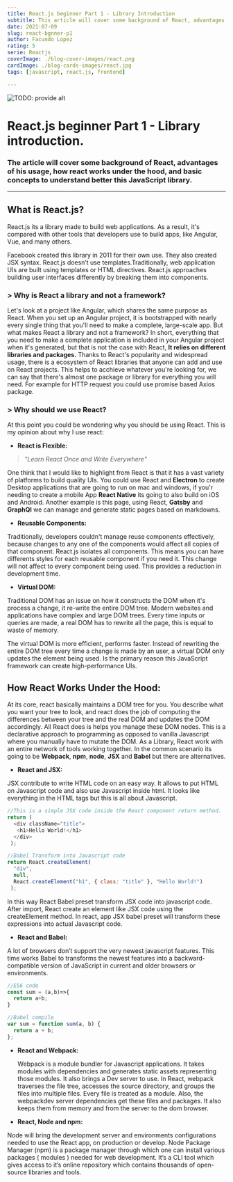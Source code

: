```yaml
---
title: React.js beginner Part 1 - Library Introduction
subtitle: This article will cover some background of React, advantages of his usage, how react works and basic concepts to understand better this JavaScript library.
date: 2021-07-09
slug: react-bgnner-p1
author: Facundo Lopez
rating: 5
serie: Reactjs
coverImage: ./blog-cover-images/react.png
cardImage: ./blog-cards-images/react.jpg
tags: [javascript, react.js, frontend]

---
```

![TODO: provide alt](https://external-content.duckduckgo.com/iu/?u=https%3A%2F%2Fblog.ineat-group.com%2Fwp-content%2Fuploads%2F2019%2F04%2FReact.png&f=1&nofb=1)</div>

# React.js beginner Part 1 - Library introduction.

### The article will cover some background of React, advantages of his usage, how react works under the hood, and basic concepts to understand better this JavaScript library.


---

<div>

<!-- ## Table of contents:

- React.js library background.
- Advantages of using React.js.
- Principal Hooks overview: -->


## What is React.js?


React.js its a library made to build web applications. As a result, it's compared with other tools that developers use to build apps, like Angular, Vue, and many others.

Facebook created this library in 2011 for their own use. They also created JSX syntax.
React.js doesn’t use templates.Traditionally, web application UIs are built using templates or HTML directives.
React.js approaches building user interfaces differently by breaking them into components.

### > Why is React a library and not a framework?

Let's look at a project like Angular, which shares the same purpose as React. When you set up an Angular project, it is bootstrapped with nearly every single thing that you'll need to make a complete, large-scale app.
But what makes React a library and not a framework?
In short, everything that you need to make a complete application is included in your Angular project when it's generated, but that is not the case with React, **It relies on different libraries and packages.**
Thanks to React's popularity and widespread usage, there is a ecosystem of React libraries that anyone can add and use on React projects. This helps to acchieve whatever you're looking for,
we can say that there's almost one package or library for everything you will need. For example for HTTP request you could use promise based Axios package.

### > Why should we use React?
At this point you could be wondering why you should be using React. This is my opinion about why I use react:


- **React is Flexible:**


> *"Learn React Once and Write Everywhere"*


One think that I would like to highlight from React is that it has a vast variety of platforms to build quality UIs. You could use React and **Electron** to create Desktop applications that are going to run on mac and windows, if you'r needing to create a mobile App **React Native** its going to also build on iOS and Android. Another example is this page, using React, **Gatsby** and **GraphQl** we can manage and generate static pages based on markdowns.

- **Reusable Components:**

Traditionally, developers couldn't manage reuse components effectively, because changes to any one
of the components would affect all copies of that component.
React.js isolates all components. This means you can have differents styles for each reusable component if you need it. This change will not affect to every component being used. This provides a reduction in development time.

- **Virtual DOM:**


Traditional DOM has an issue on how it constructs the DOM when it's process a change, it re-write the entire DOM tree. Modern websites and applications have complex and large DOM trees. Every time inputs or queries are made, a real DOM has to rewrite all the page, this is equal to waste of memory.

The virtual DOM is more efficient, performs faster. Instead of rewriting the entire DOM tree every time a change is made by an user, a virtual DOM only updates the element being used.
Is the primary reason this JavaScript framework can create high-performance UIs.

## How React Works Under the Hood:

At its core, react basically maintains a DOM tree for you. You describe what you want your tree to look, and react does the job of computing the differences between your tree and the real DOM and updates the DOM accordingly. All React does is helps you manage these DOM nodes.
This is a declarative approach to programming as opposed to vanilla Javascript where you manually have to mutate the DOM.
As a Library, React work with an entire network of tools working together. In the common scenario its going to be **Webpack**, **npm**, **node**, **JSX** and **Babel** but there are alternatives.


  - **React and JSX:**


JSX contribute to write HTML code on an easy way. It allows to put HTML on Javascript code and also use Javascript inside html. It looks like everything in the HTML tags but this is all about Javascript.


```javascript
//This is a simple JSX code inside the React component return method.
return (
  <div className="title">
   <h1>Hello World!</h1>
  </div>
 );
```
```javascript
//Babel Transform into Javascript code
return React.createElement(
  "div",
  null,
  React.createElement("h1", { class: "title" }, "Hello World!")
 );
```

In this way React Babel preset transform JSX code into javascript code. After import, React create an element like JSX code using the createElement method.
In react, app JSX babel preset will transform these expressions into actual Javascript code.


  - **React and Babel:**
  
  A lot of browsers don’t support the very newest javascript features. This time works Babel to transforms the newest features into a backward-compatible version of JavaScript in current and older browsers or environments.

```javascript
//ES6 code
const sum = (a,b)=>{
  return a+b;
}

//Babel compile
var sum = function sum(a, b) {
  return a + b;
};
```

  
- **React and Webpack:**
  
  Webpack is a module bundler for Javascript applications. It takes modules with dependencies and generates static assets representing those modules. It also brings a Dev server to use.
  In React, webpack traverses the file tree, accesses the source directory, and groups the files into multiple files.
  Every file is treated as a module. Also, the webpackdev server dependencies get these files and packages. It also keeps them from memory and from the server to the dom browser.


- **React, Node and npm:**


Node will bring the development server and environments configurations needed to use the React app, on production or develop.
Node Package Manager (npm) is a package manager through which one can install various packages ( modules ) needed for web development. It’s a CLI tool which gives access to it’s online repository which contains thousands of open-source libraries and tools.

<!-- ## Resources

React.js documentation - _Introducing Hooks_: [https://reactjs.org/docs/hooks-intro.html]([https://reactjs.org/docs/hooks-intro.html)

React.js documentation - _Why did we build React.js?_: [https://reactjs.org/blog/2013/06/05/why-react.html](https://reactjs.org/blog/2013/06/05/why-react.htmll) -->
